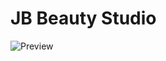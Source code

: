# JB Beauty Studio
![Preview](https://user-images.githubusercontent.com/101665702/217896022-0a08a9d3-7e66-4140-914a-dcc1df65e800.jpg)
